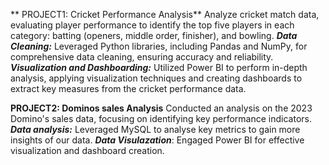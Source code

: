 ** PROJECT1: Cricket Performance Analysis**
Analyze cricket match data, evaluating player performance to identify the top five players in each category: batting (openers, middle order, finisher), and bowling.
***Data Cleaning:*** Leveraged Python libraries, including Pandas and NumPy, for comprehensive data cleaning, ensuring accuracy and reliability.
***Visualization and Dashboarding:*** Utilized Power BI to perform in-depth analysis, applying visualization techniques and creating dashboards to extract key measures from the cricket performance data.

**PROJECT2: Dominos sales Analysis**
Conducted an analysis on the 2023 Domino's sales data, focusing on identifying key performance indicators.
***Data analysis:*** Leveraged MySQL to analyse key metrics to gain more insights of our data.
***Data Visulazation***: Engaged Power BI for effective visualization and dashboard creation.
